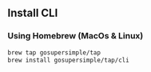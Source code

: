 ## Install CLI

### Using Homebrew (MacOs & Linux)

```bash
brew tap gosupersimple/tap
brew install gosupersimple/tap/cli
```

